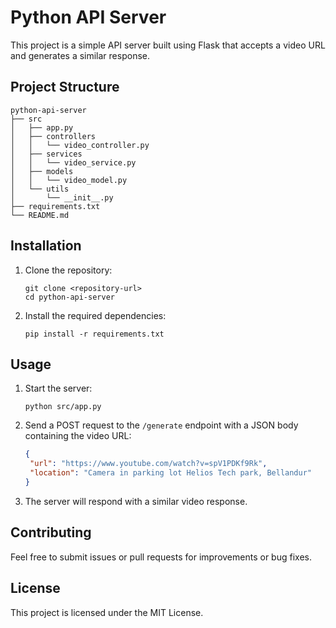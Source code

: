# Python API Server

This project is a simple API server built using Flask that accepts a video URL and generates a similar response. 

## Project Structure

```
python-api-server
├── src
│   ├── app.py
│   ├── controllers
│   │   └── video_controller.py
│   ├── services
│   │   └── video_service.py
│   ├── models
│   │   └── video_model.py
│   └── utils
│       └── __init__.py
├── requirements.txt
└── README.md
```

## Installation

1. Clone the repository:
   ```
   git clone <repository-url>
   cd python-api-server
   ```

2. Install the required dependencies:
   ```
   pip install -r requirements.txt
   ```

## Usage

1. Start the server:
   ```
   python src/app.py
   ```

2. Send a POST request to the `/generate` endpoint with a JSON body containing the video URL:
   ```json
   {
    "url": "https://www.youtube.com/watch?v=spV1PDKf9Rk",
    "location": "Camera in parking lot Helios Tech park, Bellandur"
   }
   ```

3. The server will respond with a similar video response.

## Contributing

Feel free to submit issues or pull requests for improvements or bug fixes. 

## License

This project is licensed under the MIT License.